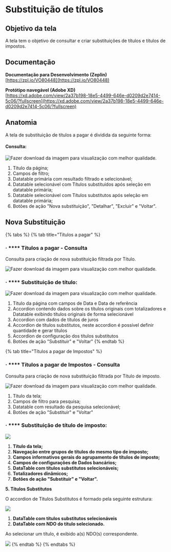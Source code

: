 # Substituição de títulos

## Objetivo da tela

A tela tem o objetivo de consultar e criar substituições de títulos e títulos de impostos.

## Documentação

**Documentação para Desenvolvimento (Zeplin)**\
[https://zpl.io/VO80448](https://zpl.io/VO80448)

**Protótipo navegável (Adobe XD)**\
[https://xd.adobe.com/view/2a37b198-18e5-4499-646e-d0209d2e7414-5c06/?fullscreen](https://xd.adobe.com/view/2a37b198-18e5-4499-646e-d0209d2e7414-5c06/?fullscreen)

## **Anatomia**

A tela de substituição de títulos a pagar é dividida da seguinte forma:

#### Consulta:

![Fazer download da imagem para visualização com melhor qualidade.](<../../../.gitbook/assets/image (267).png>)

1. Título da página;
2. Campos de filtro;
3. Datatable primária com resultado filtrado e selecionável;
4. Datatable selecionável com Títulos substituídos após seleção em datatable primária;
5. Datatable selecionável com Títulos substitutos após seleção em datatable primária;
6. Botões de ação "Nova substituição", "Detalhar", "Excluir" e "Voltar".

## **Nova Substituição**

{% tabs %}
{% tab title="Títulos a pagar" %}
### · **** Títulos a pagar - Consulta

Consulta para criação de nova substituição filtrada por Título.

![Fazer download da imagem para visualização com melhor qualidade.](<../../../.gitbook/assets/image (365).png>)

### · **** Substituição de título:

![Fazer download da imagem para visualização com melhor qualidade.](<../../../.gitbook/assets/image (263).png>)

1. Título da página com campos de Data e Data de referência
2. Accordion contendo dados sobre os títulos originais com totalizadores e Datatable exibindo títulos originais de forma selecionável
3. Accordion com dados de títulos de juros
4. Accordion de títulos substitutos, neste accordion é possível  definir quantidade e gerar títulos&#x20;
5. Accordion de configuração dos títulos substitutos
6. Botões de ação "Substituir" e "Voltar"
{% endtab %}

{% tab title="Títulos a pagar de Impostos" %}
### · **** Títulos a pagar de Impostos - Consulta

Consulta para criação de nova substituição filtrada por Título de imposto.

![Fazer download da imagem para visualização com melhor qualidade.](<../../../.gitbook/assets/image (348).png>)

1. Título da tela;
2. Campos de filtro para pesquisa;
3. Datatable com resultado da pesquisa selecionável;
4. Botões de ação "Substituir" e "Voltar"

### · **** Substituição de título de imposto:

![](<../../../.gitbook/assets/image (467).png>)

1. **Título da tela;**
2. **Navegação entre grupos de títulos do mesmo tipo de imposto;**
3. **Campos informativos gerais do agrupamento de títulos de imposto;**
4. **Campos de configurações de Dados bancários;**
5. **DataTable com títulos substitutos selecionáveis;**
6. **Totalizadores dinâmicos;**
7. **Botões de ação "Substituir" e "Voltar".**

**5. Títulos Substitutos**

O accordion de Títulos Substitutos é formado pela seguinte estrutura:

![](<../../../.gitbook/assets/image (463).png>)

1. **DataTable com títulos substitutos selecionáveis**
2. **DataTable com NDO do titulo selecionado.**

Ao selecionar um título, é exibido a(s) NDO(s) correspondente.

![](<../../../.gitbook/assets/image (461).png>)
{% endtab %}
{% endtabs %}





